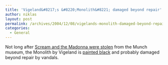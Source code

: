 ```yaml
---
title: 'Vigeland&#8217;s &#8220;Monolith&#8221; damaged beyond repair'
author: niklas
layout: post
permalink: /archives/2004/12/08/vigelands-monolith-damaged-beyond-repair/
categories:
  - General
---
```

Not long after [Scream and the Madonna were stolen][1] from the Munch museum, the Monolith by Vigeland is [painted black][2] and probably damaged beyond repair by vandals.

 [1]: http://blog.saers.com/archives/2004/08/22/scream-and-the-madonna-stolen/
 [2]: http://www.aftenposten.no/nyheter/iriks/oslo/article927085.ece?rfid=rss1.0